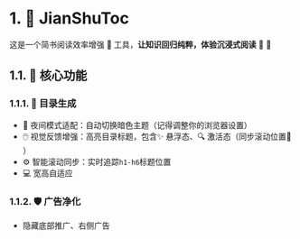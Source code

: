 # 1. 🍃 JianShuToc

这是一个简书阅读效率增强 🌟 工具，**让知识回归纯粹，体验沉浸式阅读** 🎉 🍺

## 1.1. 🚀 核心功能

### 1.1.1. 📖 目录生成
* 🌙 夜间模式适配：自动切换暗色主题（记得调整你的浏览器设置）
* 🖱️ 视觉反馈增强：高亮目录标题，包含✨ 悬浮态、🔍 激活态（同步滚动位置📍 ）
* ⚙️ 智能滚动同步：实时追踪`h1-h6`标题位置
* 💻 宽高自适应

### 1.1.2. 🛡️ 广告净化
* 隐藏底部推广、右侧广告